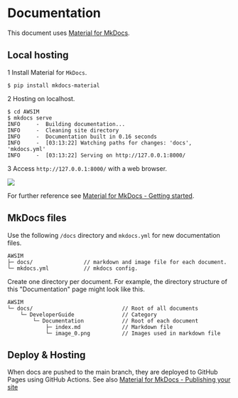 # Documentation
This document uses [Material for MkDocs](https://squidfunk.github.io/mkdocs-material/). 

## Local hosting

1 Install Material for `MkDocs`.
```
$ pip install mkdocs-material
```
2 Hosting on localhost.
```
$ cd AWSIM
$ mkdocs serve
INFO     -  Building documentation...
INFO     -  Cleaning site directory
INFO     -  Documentation built in 0.16 seconds
INFO     -  [03:13:22] Watching paths for changes: 'docs', 'mkdocs.yml'
INFO     -  [03:13:22] Serving on http://127.0.0.1:8000/
```


3 Access `http://127.0.0.1:8000/` with a web browser.
<!-- (TODO change image) -->
![](image_0.png)

For further reference see [Material for MkDocs - Getting started](https://squidfunk.github.io/mkdocs-material/getting-started/).

## MkDocs files
Use the following `/docs` directory and `mkdocs.yml` for new documentation files.
```
AWSIM
├─ docs/                // markdown and image file for each document.
└─ mkdocs.yml           // mkdocs config.
```
Create one directory per document. For example, the directory structure of this "Documentation" page might look like this.
```
AWSIM
└─ docs/                            // Root of all documents
    └─ DeveloperGuide               // Category
        └─ Documentation            // Root of each document
            ├─ index.md             // Markdown file
            └─ image_0.png          // Images used in markdown file
```

## Deploy & Hosting
When docs are pushed to the main branch, they are deployed to GitHub Pages using GitHub Actions. See also [Material for MkDocs - Publishing your site](https://squidfunk.github.io/mkdocs-material/publishing-your-site/)